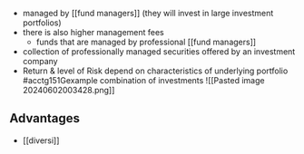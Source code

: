 - managed by [[fund managers]] (they will invest in large investment portfolios)
- there is also higher management fees
	- funds that are managed by professional [[fund managers]]
- collection of professionally managed securities offered by an investment company
- Return & level of Risk depend on characteristics of underlying portfolio #acctg151Gexample combination of investments
![[Pasted image 20240602003428.png]]
## Advantages
- [[diversi]]